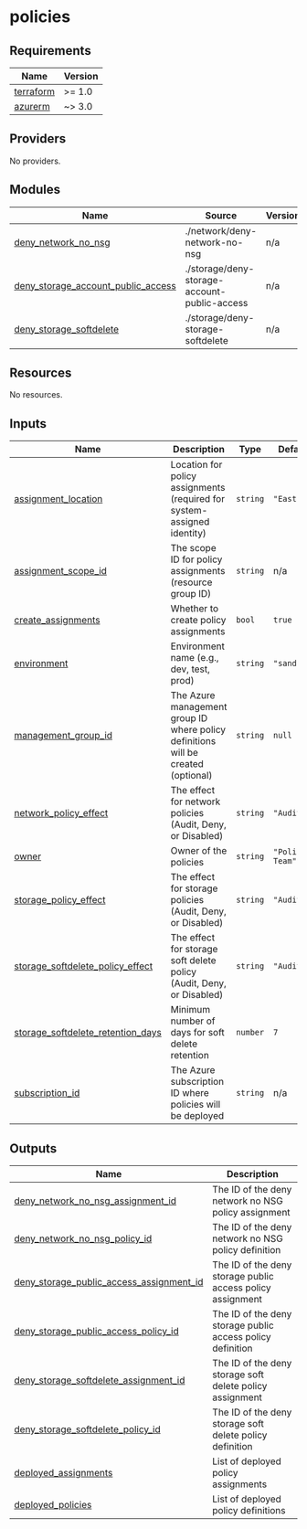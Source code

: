 # policies

<!-- BEGINNING OF PRE-COMMIT-TERRAFORM DOCS HOOK -->
## Requirements

| Name | Version |
|------|---------|
| <a name="requirement_terraform"></a> [terraform](#requirement\_terraform) | >= 1.0 |
| <a name="requirement_azurerm"></a> [azurerm](#requirement\_azurerm) | ~> 3.0 |

## Providers

No providers.

## Modules

| Name | Source | Version |
|------|--------|---------|
| <a name="module_deny_network_no_nsg"></a> [deny\_network\_no\_nsg](#module\_deny\_network\_no\_nsg) | ./network/deny-network-no-nsg | n/a |
| <a name="module_deny_storage_account_public_access"></a> [deny\_storage\_account\_public\_access](#module\_deny\_storage\_account\_public\_access) | ./storage/deny-storage-account-public-access | n/a |
| <a name="module_deny_storage_softdelete"></a> [deny\_storage\_softdelete](#module\_deny\_storage\_softdelete) | ./storage/deny-storage-softdelete | n/a |

## Resources

No resources.

## Inputs

| Name | Description | Type | Default | Required |
|------|-------------|------|---------|:--------:|
| <a name="input_assignment_location"></a> [assignment\_location](#input\_assignment\_location) | Location for policy assignments (required for system-assigned identity) | `string` | `"East US"` | no |
| <a name="input_assignment_scope_id"></a> [assignment\_scope\_id](#input\_assignment\_scope\_id) | The scope ID for policy assignments (resource group ID) | `string` | n/a | yes |
| <a name="input_create_assignments"></a> [create\_assignments](#input\_create\_assignments) | Whether to create policy assignments | `bool` | `true` | no |
| <a name="input_environment"></a> [environment](#input\_environment) | Environment name (e.g., dev, test, prod) | `string` | `"sandbox"` | no |
| <a name="input_management_group_id"></a> [management\_group\_id](#input\_management\_group\_id) | The Azure management group ID where policy definitions will be created (optional) | `string` | `null` | no |
| <a name="input_network_policy_effect"></a> [network\_policy\_effect](#input\_network\_policy\_effect) | The effect for network policies (Audit, Deny, or Disabled) | `string` | `"Audit"` | no |
| <a name="input_owner"></a> [owner](#input\_owner) | Owner of the policies | `string` | `"Policy-Team"` | no |
| <a name="input_storage_policy_effect"></a> [storage\_policy\_effect](#input\_storage\_policy\_effect) | The effect for storage policies (Audit, Deny, or Disabled) | `string` | `"Audit"` | no |
| <a name="input_storage_softdelete_policy_effect"></a> [storage\_softdelete\_policy\_effect](#input\_storage\_softdelete\_policy\_effect) | The effect for storage soft delete policy (Audit, Deny, or Disabled) | `string` | `"Audit"` | no |
| <a name="input_storage_softdelete_retention_days"></a> [storage\_softdelete\_retention\_days](#input\_storage\_softdelete\_retention\_days) | Minimum number of days for soft delete retention | `number` | `7` | no |
| <a name="input_subscription_id"></a> [subscription\_id](#input\_subscription\_id) | The Azure subscription ID where policies will be deployed | `string` | n/a | yes |

## Outputs

| Name | Description |
|------|-------------|
| <a name="output_deny_network_no_nsg_assignment_id"></a> [deny\_network\_no\_nsg\_assignment\_id](#output\_deny\_network\_no\_nsg\_assignment\_id) | The ID of the deny network no NSG policy assignment |
| <a name="output_deny_network_no_nsg_policy_id"></a> [deny\_network\_no\_nsg\_policy\_id](#output\_deny\_network\_no\_nsg\_policy\_id) | The ID of the deny network no NSG policy definition |
| <a name="output_deny_storage_public_access_assignment_id"></a> [deny\_storage\_public\_access\_assignment\_id](#output\_deny\_storage\_public\_access\_assignment\_id) | The ID of the deny storage public access policy assignment |
| <a name="output_deny_storage_public_access_policy_id"></a> [deny\_storage\_public\_access\_policy\_id](#output\_deny\_storage\_public\_access\_policy\_id) | The ID of the deny storage public access policy definition |
| <a name="output_deny_storage_softdelete_assignment_id"></a> [deny\_storage\_softdelete\_assignment\_id](#output\_deny\_storage\_softdelete\_assignment\_id) | The ID of the deny storage soft delete policy assignment |
| <a name="output_deny_storage_softdelete_policy_id"></a> [deny\_storage\_softdelete\_policy\_id](#output\_deny\_storage\_softdelete\_policy\_id) | The ID of the deny storage soft delete policy definition |
| <a name="output_deployed_assignments"></a> [deployed\_assignments](#output\_deployed\_assignments) | List of deployed policy assignments |
| <a name="output_deployed_policies"></a> [deployed\_policies](#output\_deployed\_policies) | List of deployed policy definitions |
<!-- END OF PRE-COMMIT-TERRAFORM DOCS HOOK -->
